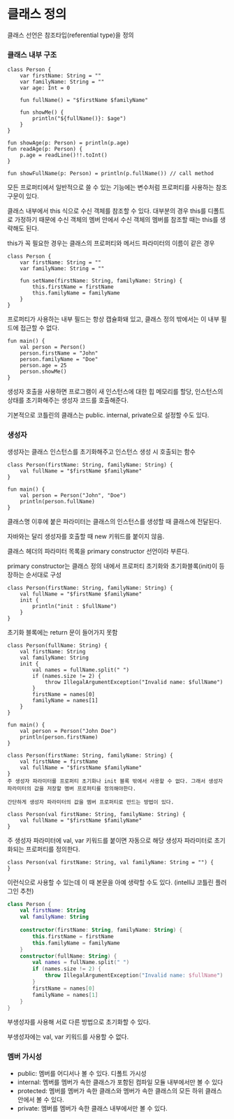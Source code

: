 # 클래스 정의

클래스 선언은 참조타입(referential type)을 정의

### 클래스 내부 구조
```
class Person {
    var firstName: String = ""
    var familyName: String = ""
    var age: Int = 0
    
    fun fullName() = "$firstName $familyName"
    
    fun showMe() {
        println("${fullName()}: $age")
    }
}

fun showAge(p: Person) = println(p.age)
fun readAge(p: Person) {
    p.age = readLine()!!.toInt()
}  

fun showFullName(p: Person) = println(p.fullName()) // call method 
```
모든 프로퍼티에서 일반적으로 쓸 수 있는 기능에는 변수처럼 프로퍼티를 사용하는 참조구문이 있다.

클래스 내부에서 this 식으로 수신 객체를 참조할 수 있다. 대부분의 경우 this를 디폴트로 가정하기 때문에 수신 객체의 멤버 안에서 수신 객체의 멤버를 참조할 때는 this를 생략해도 된다.

this가 꼭 필요한 경우는 클래스의 프로퍼티와 메서드 파라미터의 이름이 같은 경우
```
class Person {
    var firstName: String = ""
    var familyName: String = ""
    
    fun setName(firstName: String, familyName: String) {
        this.firstName = firstName
        this.familyName = familyName
    }
}
```

프로퍼티가 사용하는 내부 필드는 항상 캡슐화돼 있고, 클래스 정의 밖에서는 이 내부 필드에 접근할 수 없다.

```
fun main() {
    val person = Person()
    person.firstName = "John"
    person.familyName = "Doe"
    person.age = 25
    person.showMe()
}
```

생성자 호출을 사용하면 프로그램이 새 인스턴스에 대한 힙 메모리를 할당, 인스턴스의 상태를 초기화해주는 생성자 코드를 호출해준다.

기본적으로 코틀린의 클래스는 public. internal, private으로 설정할 수도 있다.

### 생성자

생성자는 클래스 인스턴스를 초기화해주고 인스턴스 생성 시 호출되는 함수
```
class Person(firstName: String, familyName: String) {
    val fullName = "$firstName $familyName"
}

fun main() {
    val person = Person("John", "Doe")
    println(person.fullName)
}
```
클래스명 이후에 붙은 파라미터는 클래스의 인스턴스를 생성할 때 클래스에 전달된다.

자바와는 달리 생성자를 호출할 때 new 키워드를 붙이지 않음.

클래스 헤더의 파라미터 목록을 primary constructor 선언이라 부른다.

primary constructor는 클래스 정의 내에서 프로퍼티 초기화와 초기화블록(init)이 등장하는 순서대로 구성

```
class Person(firstName: String, familyName: String) {
    val fullName = "$firstName $familyName"
    init {
        println("init : $fullName")
    }
}
```

초기화 블록에는 return 문이 들어가지 못함

```
class Person(fullName: String) {
    val firstName: String
    val familyName: String
    init {
        val names = fullName.split(" ")
        if (names.size != 2) {
            throw IllegalArgumentException("Invalid name: $fullName")
        }
        firstName = names[0]
        familyName = names[1]
    }
}

fun main() {
    val person = Person("John Doe")
    println(person.firstName)
}
```

```
class Person(firstName: String, familyName: String) {
    val firstNAme = firstName
    val fullName = "$firstName $familyName"
}
주 생성자 파라미터를 프로퍼티 초기화나 init 블록 밖에서 사용할 수 없다. 그래서 생성자 파라미터의 값을 저장할 멤버 프로퍼티를 정의해야한다.

간단하게 생성자 파라미터의 값을 멤버 프로퍼티로 만드는 방법이 있다.

class Person(val firstName: String, familyName: String) {
    val fullName = "$firstName $familyName"
}
```
주 생성자 파라미터에 val, var 키워드를 붙이면 자동으로 해당 생성자 파라미터로 초기화되는 프로퍼티를 정의한다.

```
class Person(val firstName: String, val familyName: String = "") {
}
```
이런식으로 사용할 수 있는데 이 때 본문을 아예 생략할 수도 있다. (intelliJ 코틀린 플러그인 추천)

```kotlin
class Person {
    val firstName: String
    val familyName: String
    
    constructor(firstName: String, familyName: String) {
        this.firstName = firstName
        this.familyName = familyName
    }
    constructor(fullName: String) {
        val names = fullName.split(" ")
        if (names.size != 2) {
            throw IllegalArgumentException("Invalid name: $fullName")
        }
        firstName = names[0]
        familyName = names[1]
    }
}
```

부생성자를 사용해 서로 다른 방법으로 초기화할 수 있다.

부생성자에는 val, var 키워드를 사용할 수 없다.

### 멤버 가시성

- public: 멤버를 어디서나 볼 수 있다. 디폴트 가시성
- internal: 멤버를 멤버가 속한 클래스가 포함된 컴파일 모듈 내부에서만 볼 수 있다
- protected: 멤버를 멤버가 속한 클래스와 멤버가 속한 클래스의 모든 하위 클래스 안에서 볼 수 있다.
- private: 멤버를 멤버가 속한 클래스 내부에서만 볼 수 있다.

